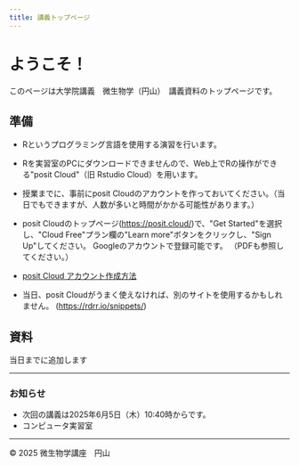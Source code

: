 ```yaml
---
title: 講義トップページ
---
```


# ようこそ！

このページは大学院講義　微生物学（円山）　講義資料のトップページです。

## 準備
- Rというプログラミング言語を使用する演習を行います。
- Rを実習室のPCにダウンロードできませんので、Web上でRの操作ができる"posit Cloud"（旧 Rstudio Cloud）を用います。

- 授業までに、事前にposit Cloudのアカウントを作っておいてください。（当日でもできますが、人数が多いと時間がかかる可能性があります。）

- posit Cloudのトップページ(https://posit.cloud/)で、"Get Started"を選択し、"Cloud Free"プラン欄の"Learn more"ボタンをクリックし、"Sign Up"してください。
Googleのアカウントで登録可能です。
（PDFも参照してください。）
- [posit Cloud アカウント作成方法](./slides/posit_Cloud_setup.pdf)

- 当日、posit Cloudがうまく使えなければ、別のサイトを使用するかもしれません。
(https://rdrr.io/snippets/)

## 資料
当日までに追加します

---

### お知らせ

- 次回の講義は2025年6月5日（木）10:40時からです。
- コンピュータ実習室 

---

© 2025 微生物学講座　円山
